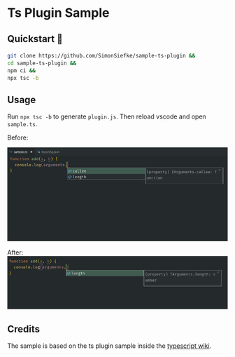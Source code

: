 # Ts Plugin Sample

## Quickstart 🚀

```sh
git clone https://github.com/SimonSiefke/sample-ts-plugin &&
cd sample-ts-plugin &&
npm ci &&
npx tsc -b
```

## Usage

Run `npx tsc -b` to generate `plugin.js`. Then reload vscode and open `sample.ts`.

Before:

![](./images/before.png)

After:
![](./images/after.png)

## Credits

The sample is based on the ts plugin sample inside the [typescript wiki](https://github.com/microsoft/TypeScript/wiki/Writing-a-Language-Service-Plugin).
